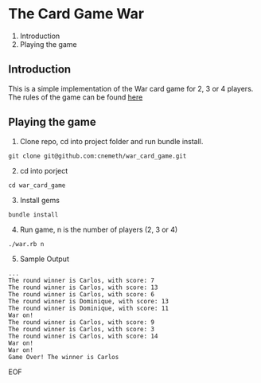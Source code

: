 The Card Game War
==========================

1. Introduction
2. Playing the game

Introduction
------------

This is a simple implementation of the War card game for 2, 3 or 4
players.  The rules of the game can be found [here](https://www.pagat.com/war/war.html)

Playing the game
----------------

1. Clone repo, cd into project folder and run bundle install.

```
git clone git@github.com:cnemeth/war_card_game.git
```

2. cd into porject
```
cd war_card_game
```
3. Install gems
```
bundle install
```
4. Run game, n is the number of players (2, 3 or 4)
```
./war.rb n
```

5. Sample Output

```
...
The round winner is Carlos, with score: 7
The round winner is Carlos, with score: 13
The round winner is Carlos, with score: 6
The round winner is Dominique, with score: 13
The round winner is Dominique, with score: 11
War on!
The round winner is Carlos, with score: 9
The round winner is Carlos, with score: 3
The round winner is Carlos, with score: 14
War on!
War on!
Game Over! The winner is Carlos
```

EOF
